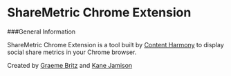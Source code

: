 # ShareMetric Chrome Extension

###General Information

ShareMetric Chrome Extension is a tool built by [Content Harmony](http://www.contentharmony.com) to display social share metrics in your Chrome browser.


Created by [Graeme Britz](http://graemebritz.com) and [Kane Jamison](http://kanejamison.com)